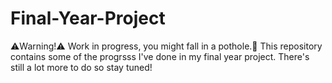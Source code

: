 # Final-Year-Project
⚠️Warning!⚠️ Work in progress, you might fall in a pothole.👷
This repository contains some of the progrsss I've done in my final year project. There's still a lot more to do so stay tuned!
